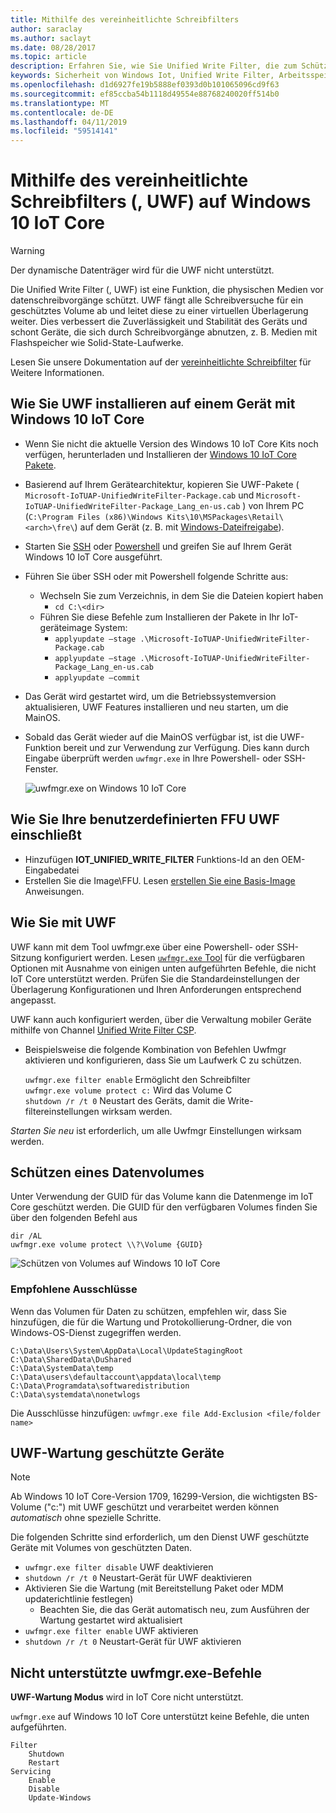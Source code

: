 ```yaml
---
title: Mithilfe des vereinheitlichte Schreibfilters
author: saraclay
ms.author: saclayt
ms.date: 08/28/2017
ms.topic: article
description: Erfahren Sie, wie Sie Unified Write Filter, die zum Schützen von physischen Medien vor datenschreibvorgänge verwenden.
keywords: Sicherheit von Windows Iot, Unified Write Filter, Arbeitsspeicher, Speichermedien
ms.openlocfilehash: d1d6927fe19b5888ef0393d0b101065096cd9f63
ms.sourcegitcommit: ef85ccba54b1118d49554e88768240020ff514b0
ms.translationtype: MT
ms.contentlocale: de-DE
ms.lasthandoff: 04/11/2019
ms.locfileid: "59514141"
---
```

# <a name="using-the-unified-write-filter-uwf-on-windows-10-iot-core"></a>Mithilfe des vereinheitlichte Schreibfilters (, UWF) auf Windows 10 IoT Core

> [!WARNING]
> Der dynamische Datenträger wird für die UWF nicht unterstützt.

Die Unified Write Filter (, UWF) ist eine Funktion, die physischen Medien vor datenschreibvorgänge schützt. UWF fängt alle Schreibversuche für ein geschütztes Volume ab und leitet diese zu einer virtuellen Überlagerung weiter. Dies verbessert die Zuverlässigkeit und Stabilität des Geräts und schont Geräte, die sich durch Schreibvorgänge abnutzen, z. B. Medien mit Flashspeicher wie Solid-State-Laufwerke.

Lesen Sie unsere Dokumentation auf der [vereinheitlichte Schreibfilter](https://docs.microsoft.com/windows-hardware/customize/enterprise/unified-write-filter) für Weitere Informationen.

## <a name="how-to-install-uwf-on-a-device-running-windows-10-iot-core"></a>Wie Sie UWF installieren auf einem Gerät mit Windows 10 IoT Core

* Wenn Sie nicht die aktuelle Version des Windows 10 IoT Core Kits noch verfügen, herunterladen und Installieren der [Windows 10 IoT Core Pakete](https://www.microsoft.com/en-us/software-download/windows10iotcore).
* Basierend auf Ihrem Gerätearchitektur, kopieren Sie UWF-Pakete ( `Microsoft-IoTUAP-UnifiedWriteFilter-Package.cab` und `Microsoft-IoTUAP-UnifiedWriteFilter-Package_Lang_en-us.cab` ) von Ihrem PC (`C:\Program Files (x86)\Windows Kits\10\MSPackages\Retail\<arch>\fre\`) auf dem Gerät (z. B. mit [Windows-Dateifreigabe](../manage-your-device/WindowsFileSharing.md)).
* Starten Sie [SSH](../connect-your-device/SSH.md) oder [Powershell](../connect-your-device/PowerShell.md) und greifen Sie auf Ihrem Gerät Windows 10 IoT Core ausgeführt.
* Führen Sie über SSH oder mit Powershell folgende Schritte aus:
  * Wechseln Sie zum Verzeichnis, in dem Sie die Dateien kopiert haben
    * `cd C:\<dir>`
  * Führen Sie diese Befehle zum Installieren der Pakete in Ihr IoT-geräteimage System:
    * `applyupdate –stage .\Microsoft-IoTUAP-UnifiedWriteFilter-Package.cab`
    * `applyupdate –stage .\Microsoft-IoTUAP-UnifiedWriteFilter-Package_Lang_en-us.cab`
    * `applyupdate –commit`
* Das Gerät wird gestartet wird, um die Betriebssystemversion aktualisieren, UWF Features installieren und neu starten, um die MainOS.
* Sobald das Gerät wieder auf die MainOS verfügbar ist, ist die UWF-Funktion bereit und zur Verwendung zur Verfügung. Dies kann durch Eingabe überprüft werden ```uwfmgr.exe``` in Ihre Powershell- oder SSH-Fenster.

  ![uwfmgr.exe on Windows 10 IoT Core](../media/UnifiedWriteFilter/uwfmgr.png)


## <a name="how-to-include-uwf-in-your-custom-ffu"></a>Wie Sie Ihre benutzerdefinierten FFU UWF einschließt 

* Hinzufügen **IOT_UNIFIED_WRITE_FILTER** Funktions-Id an den OEM-Eingabedatei 
* Erstellen Sie die Image\FFU. Lesen [erstellen Sie eine Basis-Image](https://docs.microsoft.com/windows-hardware/manufacture/iot/create-a-basic-image) Anweisungen.


## <a name="how-to-use-uwf"></a>Wie Sie mit UWF

UWF kann mit dem Tool uwfmgr.exe über eine Powershell- oder SSH-Sitzung konfiguriert werden.
Lesen [ `uwfmgr.exe` Tool](https://docs.microsoft.com/windows-hardware/customize/enterprise/uwfmgrexe) für die verfügbaren Optionen mit Ausnahme von einigen unten aufgeführten Befehle, die nicht IoT Core unterstützt werden.
Prüfen Sie die Standardeinstellungen der Überlagerung Konfigurationen und Ihren Anforderungen entsprechend angepasst.

UWF kann auch konfiguriert werden, über die Verwaltung mobiler Geräte mithilfe von Channel [Unified Write Filter CSP](https://docs.microsoft.com/windows/client-management/mdm/unifiedwritefilter-csp).


* Beispielsweise die folgende Kombination von Befehlen Uwfmgr aktivieren und konfigurieren, dass Sie um Laufwerk C zu schützen.

  `uwfmgr.exe filter enable`      Ermöglicht den Schreibfilter
  <br>
  `uwfmgr.exe volume protect c:`  Wird das Volume C
  <br>
  `shutdown /r /t 0`              Neustart des Geräts, damit die Write-filtereinstellungen wirksam werden.

*Starten Sie neu* ist erforderlich, um alle Uwfmgr Einstellungen wirksam werden. 


## <a name="protecting-a-data-volume"></a>Schützen eines Datenvolumes

Unter Verwendung der GUID für das Volume kann die Datenmenge im IoT Core geschützt werden. Die GUID für den verfügbaren Volumes finden Sie über den folgenden Befehl aus

  `dir /AL`
  <br>
  `uwfmgr.exe volume protect \\?\Volume {GUID}`


  ![Schützen von Volumes auf Windows 10 IoT Core](../media/UnifiedWriteFilter/uwfmgr_protect.png)

### <a name="recommended-exclusions"></a>Empfohlene Ausschlüsse
Wenn das Volumen für Daten zu schützen, empfehlen wir, dass Sie hinzufügen, die für die Wartung und Protokollierung-Ordner, die von Windows-OS-Dienst zugegriffen werden.

```
C:\Data\Users\System\AppData\Local\UpdateStagingRoot
C:\Data\SharedData\DuShared
C:\Data\SystemData\temp
C:\Data\users\defaultaccount\appdata\local\temp
C:\Data\Programdata\softwaredistribution
C:\Data\systemdata\nonetwlogs
```

Die Ausschlüsse hinzufügen: `uwfmgr.exe file Add-Exclusion <file/folder name>`



## <a name="servicing-uwf-protected-devices"></a>UWF-Wartung geschützte Geräte

> [!Note]
> Ab Windows 10 IoT Core-Version 1709, 16299-Version, die wichtigsten BS-Volume ("c:"\) mit UWF geschützt und verarbeitet werden können *automatisch* ohne spezielle Schritte.

Die folgenden Schritte sind erforderlich, um den Dienst UWF geschützte Geräte mit Volumes von geschützten Daten.

* `uwfmgr.exe filter disable` UWF deaktivieren
* `shutdown /r /t 0` Neustart-Gerät für UWF deaktivieren
* Aktivieren Sie die Wartung (mit Bereitstellung Paket oder MDM updaterichtlinie festlegen)
   * Beachten Sie, die das Gerät automatisch neu, zum Ausführen der Wartung gestartet wird aktualisiert
* `uwfmgr.exe filter enable` UWF aktivieren
* `shutdown /r /t 0` Neustart-Gerät für UWF aktivieren

## <a name="unsupported-uwfmgrexe-commands"></a>Nicht unterstützte uwfmgr.exe-Befehle

**UWF-Wartung Modus** wird in IoT Core nicht unterstützt.

`uwfmgr.exe` auf Windows 10 IoT Core unterstützt keine Befehle, die unten aufgeführten.

```
Filter 
    Shutdown 
    Restart 
Servicing 
    Enable 
    Disable 
    Update-Windows
```
